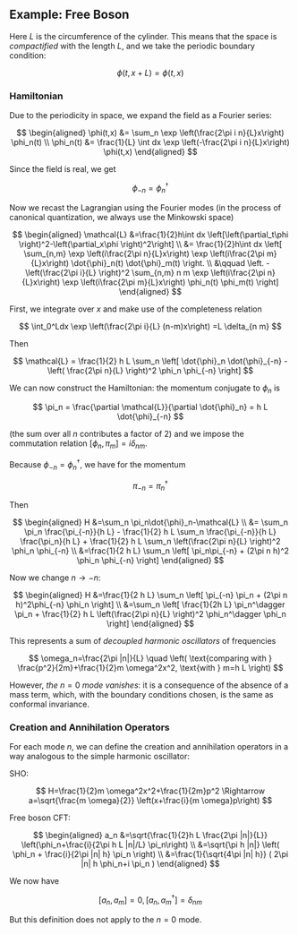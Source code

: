 ## Example: Free Boson

Here $L$ is the circumference of the cylinder. This means that the space is *compactified* with the length $L$, and we take the periodic boundary condition:

$$
\phi(t,x+L) = \phi(t,x)
$$

### Hamiltonian

Due to the periodicity in space, we expand the field as a Fourier series:

$$
\begin{aligned}
    \phi(t,x) 
    &= \sum_n \exp \left(\frac{2\pi i n}{L}x\right)
    \phi_n(t)
    \\
    \phi_n(t) &= \frac{1}{L} 
    \int dx \exp \left(-\frac{2\pi i n}{L}x\right)
    \phi(t,x)
\end{aligned}
$$

Since the field is real, we get

$$ 
\phi_{-n}=\phi_n^\dagger
$$

Now we recast the Lagrangian using the Fourier modes (in the process of canonical quantization, we always use the Minkowski space)

$$
\begin{aligned}
    \mathcal{L}
    &=\frac{1}{2}h\int dx \left[\left(\partial_t\phi \right)^2-\left(\partial_x\phi \right)^2\right]
    \\
    &= \frac{1}{2}h\int dx \left[
        \sum_{n,m}  
        \exp \left(i\frac{2\pi  n}{L}x\right)
        \exp \left(i\frac{2\pi  m}{L}x\right)
        \dot{\phi}_n(t) \dot{\phi}_m(t)
        \right.
        \\ &\qquad
        \left.
        -\left(\frac{2\pi i}{L} \right)^2
        \sum_{n,m}  n m 
        \exp \left(i\frac{2\pi  n}{L}x\right)
        \exp \left(i\frac{2\pi  m}{L}x\right)
        \phi_n(t) \phi_m(t)
    \right]
\end{aligned}
$$

First, we integrate over $x$ and make use of the completeness relation

$$
\int_0^Ldx 
\exp \left(\frac{2\pi i}{L} (n-m)x\right)
=L \delta_{n m}
$$

Then

$$
\mathcal{L}
= \frac{1}{2} h L
\sum_n \left[
    \dot{\phi}_n \dot{\phi}_{-n}
    - \left( \frac{2\pi n}{L} \right)^2 \phi_n \phi_{-n}
\right]
$$

We can now construct the Hamiltonian: the momentum conjugate to $\phi_n$ is

$$
\pi_n
= \frac{\partial \mathcal{L}}{\partial \dot{\phi}_n}
= h L \dot{\phi}_{-n}
$$

(the sum over all $n$ contributes a factor of 2) and we impose the commutation relation $\left[\phi_n,\pi_m\right]=i \delta_{n m}$.

Because $\phi_{-n}=\phi_n^\dagger$, we have for the momentum

$$
\pi_{-n}=\pi_n^\dagger
$$

Then

$$
\begin{aligned}
    H &=\sum_n  \pi_n\dot{\phi}_n-\mathcal{L} 
    \\
    &= \sum_n  \pi_n \frac{\pi_{-n}}{h L}
    - \frac{1}{2} h L \sum_n \frac{\pi_{-n}}{h L} \frac{\pi_n}{h L}
    + \frac{1}{2} h L \sum_n  \left(\frac{2\pi  n}{L} \right)^2 \phi_n \phi_{-n} 
    \\
    &=\frac{1}{2 h L} \sum_n  \left[
        \pi_n\pi_{-n}
        + (2\pi n h)^2 \phi_n \phi_{-n} 
    \right]
\end{aligned}
$$

Now we change $n\to -n$:

$$
\begin{aligned}
    H 
    &=\frac{1}{2 h L} \sum_n \left[
        \pi_{-n} \pi_n
        + (2\pi  n h)^2\phi_{-n} \phi_n
    \right]
    \\
    &=\sum_n \left[
        \frac{1}{2h L} \pi_n^\dagger \pi_n
        + \frac{1}{2} h L \left(\frac{2\pi n}{L} \right)^2 \phi_n^\dagger \phi_n
    \right]
\end{aligned}
$$

This represents a sum of *decoupled harmonic oscillators* of frequencies

$$
\omega_n=\frac{2\pi  |n|}{L} \quad
\left(
    \text{comparing with } 
    \frac{p^2}{2m}+\frac{1}{2}m \omega^2x^2, 
    \text{with } m=h L
\right)
$$

However, *the* $n=0$ *mode vanishes*: it is a consequence of the absence of a mass term, which, with the boundary conditions chosen, is the same as conformal invariance.

### Creation and Annihilation Operators

For each mode $n$, we can define the creation and annihilation operators in a way analogous to the simple harmonic oscillator:

SHO:

$$
H=\frac{1}{2}m \omega^2x^2+\frac{1}{2m}p^2 
\Rightarrow
a=\sqrt{\frac{m \omega}{2}} \left(x+\frac{i}{m \omega}p\right)
$$

Free boson CFT:

$$
\begin{aligned}
    a_n 
    &=\sqrt{\frac{1}{2}h L \frac{2\pi  |n|}{L}} \left(\phi_n+\frac{i}{2\pi h L |n|/L} \pi_n\right)
    \\
    &=\sqrt{\pi h |n|} \left(
        \phi_n + \frac{i}{2\pi  |n| h} \pi_n
    \right)
    \\
    &=\frac{1}{\sqrt{4\pi |n| h}} (
        2\pi |n| h \phi_n+i \pi_n
    )
\end{aligned}
$$

We now have

$$
\left[a_n,a_m\right]=0, \left[a_n,a_m^\dagger \right]=\delta_{n m}
$$

But this definition does not apply to the $n=0$ mode.
